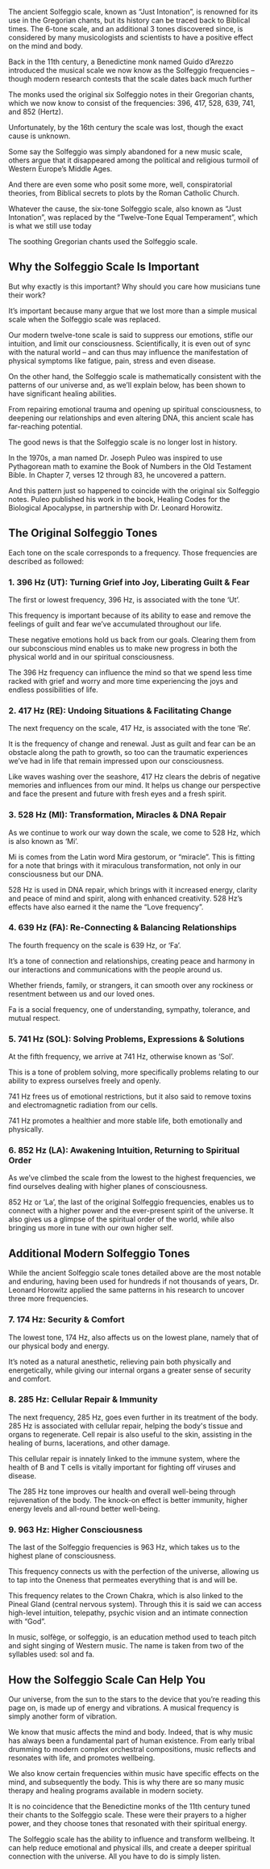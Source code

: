 
The ancient Solfeggio scale, known as “Just Intonation”, is renowned for its use in the Gregorian chants, but its history can be traced back to Biblical times. The 6-tone scale, and an additional 3 tones discovered since, is considered by many musicologists and scientists to have a positive effect on the mind and body.

Back in the 11th century, a Benedictine monk named Guido d’Arezzo introduced the musical scale we now know as the Solfeggio frequencies – though modern research contests that the scale dates back much further 

The monks used the original six Solfeggio notes in their Gregorian chants, which we now know to consist of the frequencies: 396, 417, 528, 639, 741, and 852 (Hertz).

Unfortunately, by the 16th century the scale was lost, though the exact cause is unknown.

Some say the Solfeggio was simply abandoned for a new music scale, others argue that it disappeared among the political and religious turmoil of Western Europe’s Middle Ages.

And there are even some who posit some more, well, conspiratorial theories, from Biblical secrets to plots by the Roman Catholic Church.

Whatever the cause, the six-tone Solfeggio scale, also known as “Just Intonation”, was replaced by the “Twelve-Tone Equal Temperament”, which is what we still use today 

The soothing Gregorian chants used the Solfeggio scale.

## Why the Solfeggio Scale Is Important

But why exactly is this important? Why should you care how musicians tune their work?

It’s important because many argue that we lost more than a simple musical scale when the Solfeggio scale was replaced.

Our modern twelve-tone scale is said to suppress our emotions, stifle our intuition, and limit our consciousness. Scientifically, it is even out of sync with the natural world – and can thus may influence the manifestation of physical symptoms like fatigue, pain, stress and even disease.

On the other hand, the Solfeggio scale is mathematically consistent with the patterns of our universe and, as we’ll explain below, has been shown to have significant healing abilities.

From repairing emotional trauma and opening up spiritual consciousness, to deepening our relationships and even altering DNA, this ancient scale has far-reaching potential.

The good news is that the Solfeggio scale is no longer lost in history.

In the 1970s, a man named Dr. Joseph Puleo was inspired to use Pythagorean math to examine the Book of Numbers in the Old Testament Bible. In Chapter 7, verses 12 through 83, he uncovered a pattern.

And this pattern just so happened to coincide with the original six Solfeggio notes. Puleo published his work in the book, Healing Codes for the Biological Apocalypse, in partnership with Dr. Leonard Horowitz.

## The Original Solfeggio Tones

Each tone on the scale corresponds to a frequency. Those frequencies are described as followed:

### 1. 396 Hz (UT): Turning Grief into Joy, Liberating Guilt & Fear

The first or lowest frequency, 396 Hz, is associated with the tone ‘Ut’.

This frequency is important because of its ability to ease and remove the feelings of guilt and fear we’ve accumulated throughout our life.

These negative emotions hold us back from our goals. Clearing them from our subconscious mind enables us to make new progress in both the physical world and in our spiritual consciousness.

The 396 Hz frequency can influence the mind so that we spend less time racked with grief and worry and more time experiencing the joys and endless possibilities of life.

### 2. 417 Hz (RE): Undoing Situations & Facilitating Change

The next frequency on the scale, 417 Hz, is associated with the tone ‘Re’.

It is the frequency of change and renewal. Just as guilt and fear can be an obstacle along the path to growth, so too can the traumatic experiences we’ve had in life that remain impressed upon our consciousness.

Like waves washing over the seashore, 417 Hz clears the debris of negative memories and influences from our mind. It helps us change our perspective and face the present and future with fresh eyes and a fresh spirit.

### 3. 528 Hz (MI): Transformation, Miracles & DNA Repair

As we continue to work our way down the scale, we come to 528 Hz, which is also known as ‘Mi’.

Mi is comes from the Latin word Mira gestorum, or “miracle”. This is fitting for a note that brings with it miraculous transformation, not only in our consciousness but our DNA.

528 Hz is used in DNA repair, which brings with it increased energy, clarity and peace of mind and spirit, along with enhanced creativity. 528 Hz’s effects have also earned it the name the “Love frequency”.


### 4. 639 Hz (FA): Re-Connecting & Balancing Relationships

The fourth frequency on the scale is 639 Hz, or ‘Fa’.

It’s a tone of connection and relationships, creating peace and harmony in our interactions and communications with the people around us.

Whether friends, family, or strangers, it can smooth over any rockiness or resentment between us and our loved ones.

Fa is a social frequency, one of understanding, sympathy, tolerance, and mutual respect.

### 5. 741 Hz (SOL): Solving Problems, Expressions & Solutions

At the fifth frequency, we arrive at 741 Hz, otherwise known as ‘Sol’.

This is a tone of problem solving, more specifically problems relating to our ability to express ourselves freely and openly.

741 Hz frees us of emotional restrictions, but it also said to remove toxins and electromagnetic radiation from our cells.

741 Hz promotes a healthier and more stable life, both emotionally and physically.

### 6. 852 Hz (LA): Awakening Intuition, Returning to Spiritual Order

As we’ve climbed the scale from the lowest to the highest frequencies, we find ourselves dealing with higher planes of consciousness.

852 Hz or ‘La’, the last of the original Solfeggio frequencies, enables us to connect with a higher power and the ever-present spirit of the universe. It also gives us a glimpse of the spiritual order of the world, while also bringing us more in tune with our own higher self.

## Additional Modern Solfeggio Tones

While the ancient Solfeggio scale tones detailed above are the most notable and enduring, having been used for hundreds if not thousands of years, Dr. Leonard Horowitz applied the same patterns in his research to uncover three more frequencies.

### 7. 174 Hz: Security & Comfort

The lowest tone, 174 Hz, also affects us on the lowest plane, namely that of our physical body and energy.

It’s noted as a natural anesthetic, relieving pain both physically and energetically, while giving our internal organs a greater sense of security and comfort.

### 8. 285 Hz: Cellular Repair & Immunity

The next frequency, 285 Hz, goes even further in its treatment of the body. 285 Hz is associated with cellular repair, helping the body's tissue and organs to regenerate. Cell repair is also useful to the skin, assisting in the healing of burns, lacerations, and other damage.

This cellular repair is innately linked to the immune system, where the health of B and T cells is vitally important for fighting off viruses and disease.

The 285 Hz tone improves our health and overall well-being through rejuvenation of the body. The knock-on effect is better immunity, higher energy levels and all-round better well-being.

### 9. 963 Hz: Higher Consciousness

The last of the Solfeggio frequencies is 963 Hz, which takes us to the highest plane of consciousness.

This frequency connects us with the perfection of the universe, allowing us to tap into the Oneness that permeates everything that is and will be.

This frequency relates to the Crown Chakra, which is also linked to the Pineal Gland (central nervous system). Through this it is said we can access high-level intuition, telepathy, psychic vision and an intimate connection with “God”.

In music, solfège, or solfeggio, is an education method used to teach pitch and sight singing of Western music. The name is taken from two of the syllables used: sol and fa.

## How the Solfeggio Scale Can Help You

Our universe, from the sun to the stars to the device that you’re reading this page on, is made up of energy and vibrations. A musical frequency is simply another form of vibration.

We know that music affects the mind and body. Indeed, that is why music has always been a fundamental part of human existence. From early tribal drumming to modern complex orchestral compositions, music reflects and resonates with life, and promotes wellbeing.

We also know certain frequencies within music have specific effects on the mind, and subsequently the body. This is why there are so many music therapy and healing programs available in modern society.

It is no coincidence that the Benedictine monks of the 11th century tuned their chants to the Solfeggio scale. These were their prayers to a higher power, and they choose tones that resonated with their spiritual energy.

The Solfeggio scale has the ability to influence and transform wellbeing. It can help reduce emotional and physical ills, and create a deeper spiritual connection with the universe. All you have to do is simply listen.